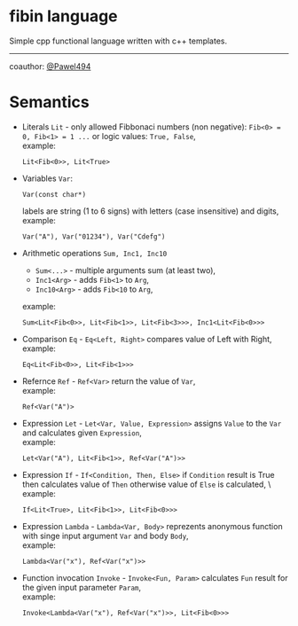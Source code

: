 # fibin language
Simple cpp functional language written with c++ templates.

--- 
coauthor: [@Pawel494](https://github.com/Pawel494)

# Semantics
* Literals `Lit` - only allowed Fibbonaci numbers (non negative): `Fib<0> = 0, Fib<1> = 1 ...`
  or logic values: `True, False`, \
  example: 
  ```
  Lit<Fib<0>>, Lit<True>
  ```
  
* Variables `Var`:
  ```
  Var(const char*)
  ```
  labels are string (1 to 6 signs) with letters (case insensitive) and digits, \
  example:
  ```
  Var("A"), Var("01234"), Var("Cdefg")
  ```
  
* Arithmetic operations `Sum, Inc1, Inc10`
    - `Sum<...>` - multiple arguments sum (at least two),
    - `Inc1<Arg>` - adds `Fib<1>` to `Arg`,
    - `Inc10<Arg>` - adds `Fib<10` to `Arg`,
 
  example:
  ```
  Sum<Lit<Fib<0>>, Lit<Fib<1>>, Lit<Fib<3>>>, Inc1<Lit<Fib<0>>>
  ```
 
* Comparison `Eq` - 
  `Eq<Left, Right>` compares value of Left with Right, \
  example: 
  ```
  Eq<Lit<Fib<0>>, Lit<Fib<1>>>
  ```
  
* Refernce `Ref` - 
  `Ref<Var>` return the value of `Var`, \
  example:
  ```
  Ref<Var("A")>
  ```
  
* Expression `Let` -
  `Let<Var, Value, Expression>` assigns `Value` to the `Var` and calculates given `Expression`, \
  example: 
  ```
  Let<Var("A"), Lit<Fib<1>>, Ref<Var("A")>>
  ```
  
* Expression `If` -
  `If<Condition, Then, Else>` if `Condition` result is True then calculates value of `Then` otherwise value of `Else` is calculated, \ 
  example: 
  ```
  If<Lit<True>, Lit<Fib<1>>, Lit<Fib<0>>>
  ```
  
* Expression `Lambda` -
  `Lambda<Var, Body>` reprezents anonymous function with singe input argument `Var` and body `Body`, \
  example: 
  ```
  Lambda<Var("x"), Ref<Var("x")>>
  ```
  
* Function invocation `Invoke` -
  `Invoke<Fun, Param>` calculates `Fun` result for the given input parameter `Param`, \
  example: 
  ```
  Invoke<Lambda<Var("x"), Ref<Var("x")>>, Lit<Fib<0>>>
  ```
